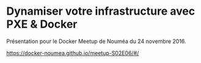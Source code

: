 # Dynamiser votre infrastructure avec PXE & Docker

Présentation pour le Docker Meetup de Nouméa du 24 novembre 2016.

https://docker-noumea.github.io/meetup-S02E06/#/
